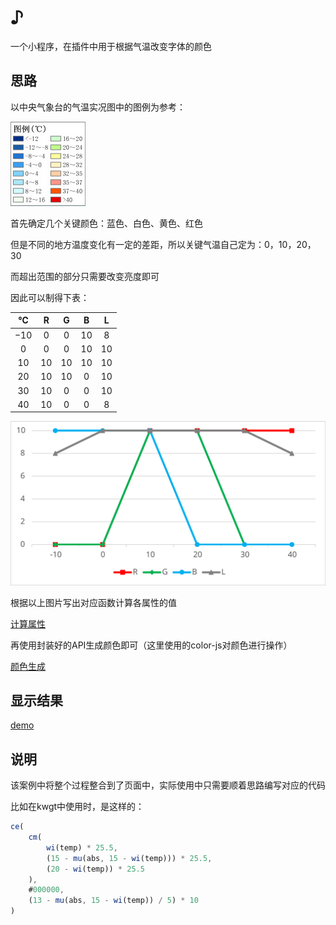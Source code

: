 # ♪

一个小程序，在插件中用于根据气温改变字体的颜色

## 思路

以中央气象台的气温实况图中的图例为参考：

![1628911802](img/README/20220731202025146.jpeg)

首先确定几个关键颜色：蓝色、白色、黄色、红色

但是不同的地方温度变化有一定的差距，所以关键气温自己定为：$0$，$10$，$20$，$30$

而超出范围的部分只需要改变亮度即可

因此可以制得下表：

|   ℃   |  R   |  G   |  B   |  L   |
| :---: | :--: | :--: | :--: | :--: |
| $-10$ | $0$  | $0$  | $10$ | $8$  |
|  $0$  | $0$  | $0$  | $10$ | $10$ |
| $10$  | $10$ | $10$ | $10$ | $10$ |
| $20$  | $10$ | $10$ | $0$  | $10$ |
| $30$  | $10$ | $0$  | $0$  | $10$ |
| $40$  | $10$ | $0$  | $0$  | $8$  |

![1628911802](img/README/20220731203500556.svg)

根据以上图片写出对应函数计算各属性的值

[计算属性](demo.html ':include :type=code javascript :fragment=demo1')

再使用封装好的API生成颜色即可（这里使用的color-js对颜色进行操作）

[颜色生成](demo.html ':include :type=code javascript :fragment=demo2')

## 显示结果

[demo](demo.html ':include')

## 说明

该案例中将整个过程整合到了页面中，实际使用中只需要顺着思路编写对应的代码

比如在kwgt中使用时，是这样的：

```javascript
ce(
    cm(
        wi(temp) * 25.5,
        (15 - mu(abs, 15 - wi(temp))) * 25.5,
        (20 - wi(temp)) * 25.5
    ),
    #000000,
    (13 - mu(abs, 15 - wi(temp)) / 5) * 10
)
```

